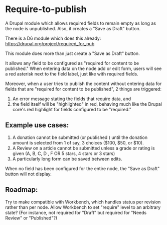 # Require-to-publish

A Drupal module which allows required fields to remain empty as long as the node is unpublished. Also, it creates a "Save as Draft" button.

There is a D6 module which does this already: https://drupal.org/project/required_for_pub

This module does more than just create a "Save as Draft" button. 

It allows any field to be configured as "required for content to be published." When entering data on the node add or edit 
form, users will see a red asterisk next to the field label, just like with required fields.

Moreover, when a user tries to publish the content without entering data for fields that are "required for content to be published",
2 things are triggered: 
1. An error message stating the fields that require data, and 
2. the field itself will be "highlighted" in red, 
behaving much like the Drupal core's red highlight for fields configured to be "required."

## Example use cases:

1. A donation cannot be submitted (or published ) until the donation amount is selected from  1 of say, 3 choices ($100, $50, or $10).
2. A Review on a article cannot be submitted unless a grade or rating is given (A, B, C, D , F  OR 5 stars, 4 stars or 3 stars)
3. A particularly long form can be saved between edits.

When no field has been configured for the entire node, the "Save as Draft" button will not display.

## Roadmap: 

Try to make compatible with Workbench, which handles status per revision rather than per node. Allow Workbench to set "require" level to an arbitrary state? (For instance, not required for "Draft" but required for "Needs Review" or "Published"?)
